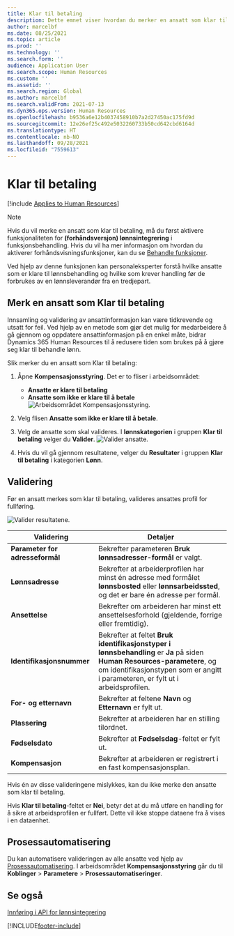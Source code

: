 ```yaml
---
title: Klar til betaling
description: Dette emnet viser hvordan du merker en ansatt som klar til betaling i Dynamics 365 Human Resources.
author: marcelbf
ms.date: 08/25/2021
ms.topic: article
ms.prod: ''
ms.technology: ''
ms.search.form: ''
audience: Application User
ms.search.scope: Human Resources
ms.custom: ''
ms.assetid: ''
ms.search.region: Global
ms.author: marcelbf
ms.search.validFrom: 2021-07-13
ms.dyn365.ops.version: Human Resources
ms.openlocfilehash: b9536a6e12b4037458910b7a2d27450ac175fd9d
ms.sourcegitcommit: 12e26ef25c492e5032260733b50cd642cbd6164d
ms.translationtype: HT
ms.contentlocale: nb-NO
ms.lasthandoff: 09/28/2021
ms.locfileid: "7559613"
---
```

# <a name="ready-to-pay"></a>Klar til betaling

[!include [Applies to Human Resources](../includes/applies-to-hr.md)]

> [!NOTE]
> Hvis du vil merke en ansatt som klar til betaling, må du først aktivere funksjonaliteten for **(forhåndsversjon) lønnsintegrering** i funksjonsbehandling. Hvis du vil ha mer informasjon om hvordan du aktiverer forhåndsvisningsfunksjoner, kan du se [Behandle funksjoner](hr-admin-manage-features.md).

Ved hjelp av denne funksjonen kan personaleksperter forstå hvilke ansatte som er klare til lønnsbehandling og hvilke som krever handling før de forbrukes av en lønnsleverandør fra en tredjepart.

## <a name="mark-employee-as-ready-to-pay"></a>Merk en ansatt som Klar til betaling

Innsamling og validering av ansattinformasjon kan være tidkrevende og utsatt for feil. Ved hjelp av en metode som gjør det mulig for medarbeidere å gå gjennom og oppdatere ansattinformasjon på en enkel måte, bidrar Dynamics 365 Human Resources til å redusere tiden som brukes på å gjøre seg klar til behandle lønn.

Slik merker du en ansatt som Klar til betaling:

1. Åpne **Kompensasjonsstyring**. Det er to fliser i arbeidsområdet: 
    - **Ansatte er klare til betaling**
    - **Ansatte som ikke er klare til å betale**
    ![Arbeidsområdet Kompensasjonsstyring.](./media/hr-ready-to-pay-1-workspace.png)

2. Velg flisen **Ansatte som ikke er klare til å betale**.

3. Velg de ansatte som skal valideres. I **lønnskategorien** i gruppen **Klar til betaling** velger du **Valider**.
    ![Valider ansatte.](./media/hr-ready-to-pay-2-validate.png)

4. Hvis du vil gå gjennom resultatene, velger du **Resultater** i gruppen **Klar til betaling** i kategorien **Lønn**.

## <a name="validation"></a>Validering

Før en ansatt merkes som klar til betaling, valideres ansattes profil for fullføring.

![Valider resultatene.](./media/hr-ready-to-pay-3-results.png)

| Validering | Detaljer |
| --- | --- |
| **Parameter for adresseformål** | Bekrefter parameteren **Bruk lønnsadresser-formål** er valgt. |
| **Lønnsadresse** | Bekrefter at arbeiderprofilen har minst én adresse med formålet **lønnsbosted** eller **lønnsarbeidssted**, og det er bare én adresse per formål. |
| **Ansettelse** | Bekrefter om arbeideren har minst ett ansettelsesforhold (gjeldende, forrige eller fremtidig). |
| **Identifikasjonsnummer** | Bekrefter at feltet **Bruk identifikasjonstyper i lønnsbehandling** er **Ja** på siden **Human Resources-parametere**, og om identifikasjonstypen som er angitt i parameteren, er fylt ut i arbeidsprofilen. |
| **For- og etternavn** | Bekrefter at feltene **Navn** og **Etternavn** er fylt ut.|
| **Plassering** | Bekrefter at arbeideren har en stilling tilordnet. |
| **Fødselsdato** | Bekrefter at **Fødselsdag**-feltet er fylt ut. |
| **Kompensasjon** | Bekrefter at arbeideren er registrert i en fast kompensasjonsplan. |

Hvis én av disse valideringene mislykkes, kan du ikke merke den ansatte som klar til betaling.

Hvis **Klar til betaling**-feltet er **Nei**, betyr det at du må utføre en handling for å sikre at arbeidsprofilen er fullført. Dette vil ikke stoppe dataene fra å vises i en dataenhet. 

## <a name="process-automation"></a>Prosessautomatisering

Du kan automatisere valideringen av alle ansatte ved hjelp av [Prosessautomatisering](/dynamics365/fin-ops-core/dev-itpro/sysadmin/process-automation). I arbeidsområdet **Kompensasjonsstyring** går du til **Koblinger** \> **Parametere** \> **Prosessautomatiseringer**.

## <a name="see-also"></a>Se også

[Innføring i API for lønnsintegrering](hr-admin-integration-payroll-api-introduction.md)<br>

[!INCLUDE[footer-include](../includes/footer-banner.md)]
